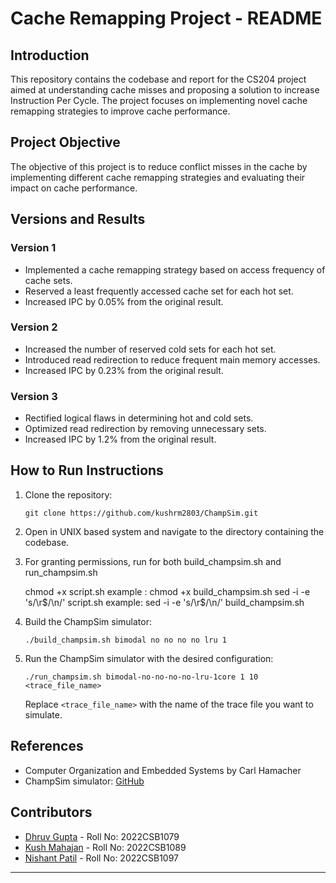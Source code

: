 # Cache Remapping Project - README

## Introduction
This repository contains the codebase and report for the CS204 project aimed at understanding cache misses and proposing a solution to increase Instruction Per Cycle. The project focuses on implementing novel cache remapping strategies to improve cache performance.



## Project Objective
The objective of this project is to reduce conflict misses in the cache by implementing different cache remapping strategies and evaluating their impact on cache performance.

## Versions and Results

### Version 1
- Implemented a cache remapping strategy based on access frequency of cache sets.
- Reserved a least frequently accessed cache set for each hot set.
- Increased IPC by 0.05% from the original result.

### Version 2
- Increased the number of reserved cold sets for each hot set.
- Introduced read redirection to reduce frequent main memory accesses.
- Increased IPC by 0.23% from the original result.

### Version 3
- Rectified logical flaws in determining hot and cold sets.
- Optimized read redirection by removing unnecessary sets.
- Increased IPC by 1.2% from the original result.

## How to Run Instructions
1. Clone the repository:

   ```
   git clone https://github.com/kushrm2803/ChampSim.git
   ```

2.  Open in UNIX based system and navigate to the directory containing the codebase.

3.  For granting permissions, run for both build_champsim.sh and run_champsim.sh

    chmod +x script.sh             example :     chmod +x build_champsim.sh
    sed -i -e 's/\r$/\n/' script.sh  example:      sed -i -e 's/\r$/\n/' build_champsim.sh

3. Build the ChampSim simulator:

   ```
   ./build_champsim.sh bimodal no no no no lru 1
   ```

4. Run the ChampSim simulator with the desired configuration:

   ```
   ./run_champsim.sh bimodal-no-no-no-no-lru-1core 1 10 <trace_file_name>
   ```

   Replace `<trace_file_name>` with the name of the trace file you want to simulate.

## References
- Computer Organization and Embedded Systems by Carl Hamacher
- ChampSim simulator: [GitHub](https://github.com/ChampSim/ChampSim)

## Contributors

- [Dhruv Gupta](https://github.com/dhruvgupta2112) - Roll No: 2022CSB1079
- [Kush Mahajan](https://github.com/kushrm2803) - Roll No: 2022CSB1089
- [Nishant Patil](https://github.com/Nishant984) - Roll No: 2022CSB1097

---